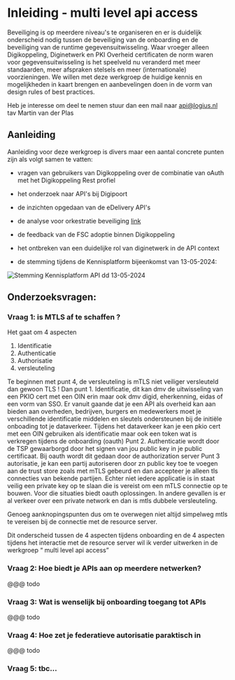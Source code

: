 # Inleiding - multi level api access

Beveiliging is op meerdere niveau's te organiseren en er is duidelijk onderscheid nodig tussen de beveiliging van de onboarding en de beveiliging van de runtime gegevensuitwisseling. Waar vroeger alleen Digikoppeling, Diginetwerk en PKI Overheid certificaten de norm waren voor gegevensuitwisseling is het speelveld nu veranderd met meer standaarden, meer afspraken stelsels en meer (internationale) voorzieningen. We willen met deze werkgroep de huidige kennis en mogelijkheden in kaart brengen en aanbevelingen doen in de vorm van design rules of best practices.



Heb je interesse om deel te nemen stuur dan een mail naar api@logius.nl tav Martin van der Plas



## Aanleiding

Aanleiding voor deze werkgroep is divers maar een aantal concrete punten zijn als volgt samen te vatten:

- vragen van gebruikers van Digikoppeling over de combinatie van oAuth met het Digikoppeling Rest profiel

- het onderzoek naar API's bij Digipoort

- de inzichten opgedaan van de eDelivery API's

- de analyse voor orkestratie beveiliging [link](https://github.com/Geonovum/KP-APIs/blob/f863bb484a54a828fd300c67c5096dfb14dfe43b/overleggen/Werkgroep%20API%20design%20rules/orkestratie/Orkestratie_beveiliging.md)

- de feedback van de FSC adoptie binnen Digikoppeling

- het ontbreken van een duidelijke rol van diginetwerk in de API context
- de stemming tijdens de Kennisplatform bijeenkomst van 13-05-2024:

![Stemming Kennisplatform API dd 13-05-2024](IMG_3689.png)



## Onderzoeksvragen:



### Vraag 1: is MTLS af te schaffen ?



Het gaat om 4 aspecten

1. Identificatie
2. Authenticatie
3. Authorisatie
4. versleuteling


Te beginnen met punt 4, de versleuteling is mTLS niet veiliger versleuteld dan gewoon TLS !
Dan punt 1. Identificatie, dit kan dmv de uitwisseling van een PKIO cert met een OIN erin maar ook dmv digid, eherkenning, eidas of een vorm van SSO. Er vanuit gaande dat je een API als overheid kan aan bieden aan overheden, bedrijven, burgers en medewerkers moet je verschillende identificatie middelen en sleutels ondersteunen bij de initiële onboading tot je dataverkeer. Tijdens het dataverkeer kan je een pkio cert met een OIN gebruiken als identificatie maar ook een token wat is verkregen tijdens de onboarding (oauth)
Punt 2. Authenticatie wordt door de TSP gewaarborgd door het signen van jou public key in je public certificaat. Bij oauth wordt dit gedaan door de authorization server
Punt 3 autorisatie, je kan een partij autoriseren door zn public key toe te voegen aan de trust store zoals met mTLS gebeurd en dan accepteer je alleen tls connecties van bekende partijen. Echter niet iedere applicatie is in staat veilig een private key op te slaan die is vereist om een mTLS connectie op te bouwen. Voor die situaties biedt oauth oplossingen. In andere gevallen is er al verkeer over een private network en dan is mtls dubbele versleuteling.

Genoeg aanknopingspunten dus om te overwegen niet altijd simpelweg mtls te vereisen bij de connectie met de resource server.

Dit onderscheid tussen de 4 aspecten tijdens onboarding en de 4 aspecten tijdens het interactie met de resource server wil ik verder uitwerken in de werkgroep “ multi level api access” 



### Vraag 2: Hoe biedt je APIs aan op meerdere netwerken?
@@@ todo


### Vraag 3: Wat is wenselijk bij onboarding toegang tot APIs
@@@ todo


### Vraag 4: Hoe zet je federatieve autorisatie paraktisch in
@@@ todo


### Vraag 5: tbc...